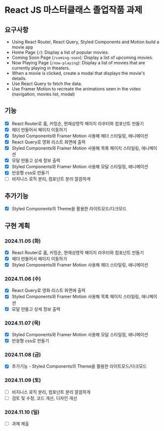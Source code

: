 # React JS 마스터클래스 졸업작품 과제

## 요구사항
- Using React Router, React Query, Styled Components and Motion build a movie app
- Home Page (`/`): Display a list of popular movies.
- Coming Soon Page (`/coming-soon`): Display a list of upcoming movies.
- Now Playing Page (`/now-playing`): Display a list of movies that are currently playing in theaters.
- When a movie is clicked, create a modal that displays the movie's details.
- Use React Query to fetch the data.
- Use Framer Motion to recreate the animations seen in the video (navigation, movies list, modal)

## 기능
- [x] React Router로 홈, 커밍순, 현재상영작 페이지 라우터와 컴포넌트 만들기
- [x] 헤더 만들어서 페이지 이동하기
- [x] Styled Components와 Framer Motion 사용해 헤더 스타일링, 애니메이션
- [x] React Query로 영화 리스트 화면에 출력
- [x] Styled Components와 Framer Motion 사용해 목록 페이지 스타일링, 애니메이션
- [x] 모달 만들고 상세 정보 출력
- [x] Styled Components와 Framer Motion 사용해 모달 스타일링, 애니메이션
- [x] 반응형 css로 만들기
- [ ] 비지니스 로직 분리, 컴포넌트 분리 깔끔하게

## 추가기능
- [x] Styled Components의 Theme을 활용한 라이트모드/다크모드

## 구현 계획
### 2024.11.05 (화)
- [x] React Router로 홈, 커밍순, 현재상영작 페이지 라우터와 컴포넌트 만들기
- [x] 헤더 만들어서 페이지 이동하기
- [x] Styled Components와 Framer Motion 사용해 헤더 스타일링, 애니메이션
### 2024.11.06 (수)
- [x] React Query로 영화 리스트 화면에 출력
- [x] Styled Components와 Framer Motion 사용해 목록 페이지 스타일링, 애니메이션
- [x] 모달 만들고 상세 정보 출력
### 2024.11.07 (목)
- [x] Styled Components와 Framer Motion 사용해 모달 스타일링, 애니메이션
- [x] 반응형 css로 만들기
### 2024.11.08 (금)
- [x] 추가기능 - Styled Components의 Theme을 활용한 라이트모드/다크모드
### 2024.11.09 (토)
- [ ] 비지니스 로직 분리, 컴포넌트 분리 깔끔하게
- [ ] 검토 및 수정, 코드 개선, 디자인 개선
### 2024.11.10 (일)
- [ ] 과제 제출